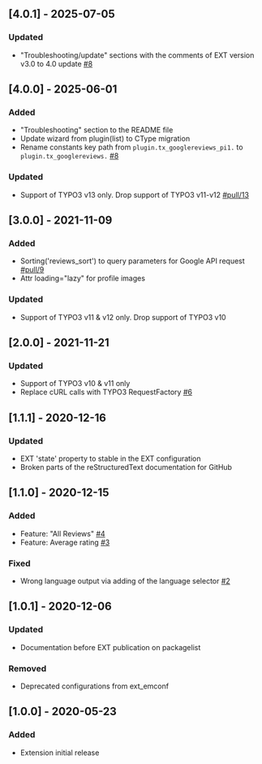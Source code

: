## [4.0.1] - 2025-07-05
### Updated
- "Troubleshooting/update" sections with the comments of EXT version v3.0 to 4.0 update [#8](https://github.com/ddoronenko/google-reviews/issues/8)


## [4.0.0] - 2025-06-01
### Added
- "Troubleshooting" section to the README file
- Update wizard from plugin(list) to CType migration
- Rename constants key path from `plugin.tx_googlereviews_pi1.` to `plugin.tx_googlereviews.` [#8](https://github.com/ddoronenko/google-reviews/issues/8)

### Updated
- Support of TYPO3 v13 only. Drop support of TYPO3 v11-v12 [#pull/13](https://github.com/ddoronenko/google-reviews/pull/13)


## [3.0.0] - 2021-11-09
### Added
- Sorting('reviews_sort') to query parameters for Google API request [#pull/9](https://github.com/ddoronenko/google-reviews/pull/9)
- Attr loading="lazy" for profile images

### Updated
- Support of TYPO3 v11 & v12 only. Drop support of TYPO3 v10


## [2.0.0] - 2021-11-21
### Updated
- Support of TYPO3 v10 & v11 only
- Replace cURL calls with TYPO3 RequestFactory [#6](https://github.com/ddoronenko/google-reviews/issues/6)


## [1.1.1] - 2020-12-16
### Updated
- EXT 'state' property to stable in the EXT configuration
- Broken parts of the reStructuredText documentation for GitHub


## [1.1.0] - 2020-12-15
### Added
- Feature: "All Reviews" [#4](https://github.com/ddoronenko/google-reviews/issues/4)
- Feature: Average rating [#3](https://github.com/ddoronenko/google-reviews/issues/3)

### Fixed
- Wrong language output via adding of the language selector [#2](https://github.com/ddoronenko/google-reviews/issues/2)


## [1.0.1] - 2020-12-06
### Updated
- Documentation before EXT publication on packagelist

### Removed
- Deprecated configurations from ext_emconf


## [1.0.0] - 2020-05-23
### Added
- Extension initial release
